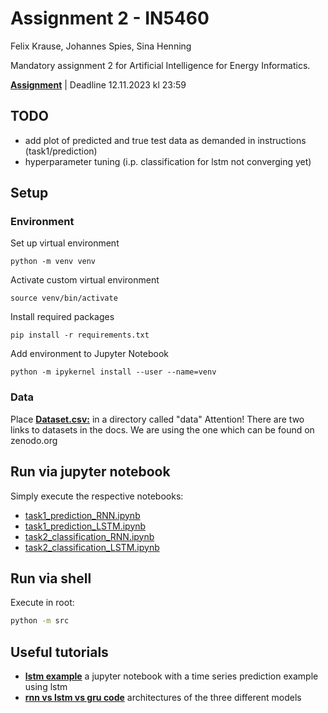# Assignment 2 - IN5460

Felix Krause, Johannes Spies, Sina Henning

Mandatory assignment 2 for Artificial Intelligence for Energy Informatics.

[**Assignment**](https://drive.google.com/file/d/17nJ7HWbZPYZQXsJxbWggvyT49YTZW_M-/view) | Deadline 12.11.2023 kl 23:59

## TODO
* add plot of predicted and true test data as demanded in instructions (task1/prediction)
* hyperparameter tuning (i.p. classification for lstm not converging yet)


## Setup
### Environment
Set up virtual environment
```shell	
python -m venv venv
```

Activate custom virtual environment 
```shell
source venv/bin/activate
```

Install required packages
```shell
pip install -r requirements.txt
```

Add environment to Jupyter Notebook
```shell
python -m ipykernel install --user --name=venv
```

### Data
Place **[Dataset.csv:](https://zenodo.org/records/6778401)** in a directory called "data" 
Attention! There are two links to datasets in the docs. We are using the one which can be found on zenodo.org


## Run via jupyter notebook
Simply execute the respective notebooks:
* [task1_prediction_RNN.ipynb](task1_prediction_RNN.ipynb)
* [task1_prediction_LSTM.ipynb](task1_prediction_LSTM.ipynb)
* [task2_classification_RNN.ipynb](task2_classification_RNN.ipynb)
* [task2_classification_LSTM.ipynb](task2_classification_LSTM.ipynb)

## Run via shell
Execute in root:
```bash
python -m src
```

## Useful tutorials
* **[lstm example](https://colab.research.google.com/github/dlmacedo/starter-academic/blob/master/content/courses/deeplearning/notebooks/pytorch/Time_Series_Prediction_with_LSTM_Using_PyTorch.ipynb#scrollTo=CKEzO1jzKydL)** a jupyter notebook with a time series prediction example using lstm
* **[rnn vs lstm vs gru code](https://www.tertiaryinfotech.com/comparison-of-lstm-gru-and-rnn-on-time-series-forecasting-with-pytorch/)** architectures of the three different models